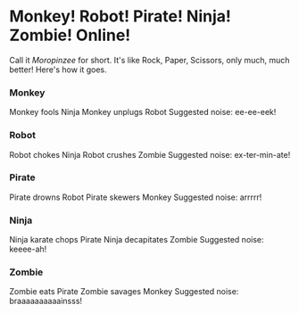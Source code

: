 # Monkey! Robot! Pirate! Ninja! Zombie! Online!
 Call it _*Moropinzee*_ for short. It's like Rock, Paper, Scissors, only much, much better! Here's how it goes.

### Monkey
Monkey fools Ninja
Monkey unplugs Robot
Suggested noise: ee-ee-eek!
 
### Robot
Robot chokes Ninja
Robot crushes Zombie
Suggested noise: ex-ter-min-ate!
 
### Pirate
Pirate drowns Robot
Pirate skewers Monkey
Suggested noise: arrrrr!
 
### Ninja
Ninja karate chops Pirate
Ninja decapitates Zombie
Suggested noise: keeee-ah!
 
### Zombie
Zombie eats Pirate
Zombie savages Monkey
Suggested noise: braaaaaaaaaainsss!

